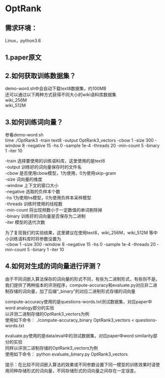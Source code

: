 # OptRank

需求环境：
---------
Linux，python3.6

1.paper原文
------

2.如何获取训练数据集？
------
  demo-word.sh中会自动下载text8数据集，约100MB<br>
  还可以通过以下两种方式获得不同大小的wiki语料库数据集<br>
  wiki_256M<br>
  wiki_512M<br>

3.如何训练词向量？
------
  参看demo-word.sh  <br>
  time ./OptRank3 -train text8 -output OptRank3_vectors -cbow 1 -size 300 -window 8 -negative 15 -hs 0 -sample 1e-4 -threads 20 -min-count 5 -binary 1 -iter 10<br>

  -train        选择要使用的训练语料库，这里使用的是text8 <br>
  -output       训练好的词向量保存时的文件名<br>
  -cbow         是否使用cbow模型，1为使用，0为使用skip-gram<br>
  -size         词向量的维度<br>
  -window       上下文的窗口大小<br>
  -negative     选取的负样本个数<br>
  -hs           1为使用hs模型，0为使用负样本采样模型<br>
  -threads      训练时使用的线程数<br>
  -min-count    将出现频数小于一定数值的单词剔除掉<br>
  -binary       训练好的词向量是否保存为二进制<br>
  -iter         模型的迭代次数<br>

  为了复现我们的实验结果，这里建议在使用text8，wiki_256M，wiki_512M 等中小训练语料库时将参数设置为<br>
  -cbow 1 -size 300 -window 8 -negative 15 -hs 0 -sample 1e-4 -threads 20 -min-count 5 -binary 1 -iter 10

4.如何对生成的词向量进行评测？
-------
  由于不同词嵌入算法保存的词向量的形式不同，有些为二进制形式，有些则不是。我们提供了两种版本的评测程序，compute-accuracy和evaluate.py对应非二进制存储的词向量，加了后缀“_binary”的对应二进制形式存储的词向量<br>

  compute-accuracy使用的是questions-words.txt测试数据集，对应paper中word analogy部分的实验<br>
  以评测二进制存储的OptRank3_vectors为例<br>
  使用如下命令：  ./compute-accuracy_binary OptRank3_vectors < questions-words.txt<br>

  evaluate.py使用的是data/eval中的测试数据集，对应paper中word similarity部分的实验<br>
  同样以评测二进制存储的OptRank3_vectors为例<br>
  使用如下命令：   python evaluate_binary.py OptRank3_vectors <br>

  提示：在比较不同词嵌入算法的效果或不同参数设置下同一模型的训练效果时请使用同种存储形式的词向量，不同存储形式的词向量之间存在一定误差。

